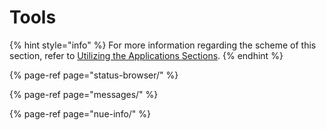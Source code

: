 # Tools

{% hint style="info" %}
For more information regarding the scheme of this section, refer to [Utilizing the Applications Sections](../main-applications/utilizing-the-main-applications-section.md).
{% endhint %}

{% page-ref page="status-browser/" %}

{% page-ref page="messages/" %}

{% page-ref page="nue-info/" %}

